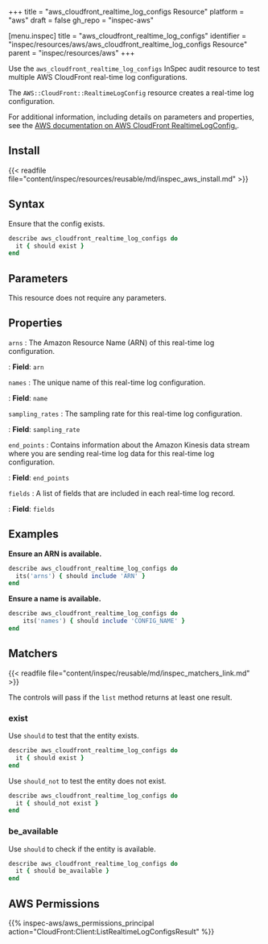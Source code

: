 +++
title = "aws_cloudfront_realtime_log_configs Resource"
platform = "aws"
draft = false
gh_repo = "inspec-aws"

[menu.inspec]
title = "aws_cloudfront_realtime_log_configs"
identifier = "inspec/resources/aws/aws_cloudfront_realtime_log_configs Resource"
parent = "inspec/resources/aws"
+++

Use the `aws_cloudfront_realtime_log_configs` InSpec audit resource to test multiple AWS CloudFront real-time log configurations.

The `AWS::CloudFront::RealtimeLogConfig` resource creates a real-time log configuration.

For additional information, including details on parameters and properties, see the [AWS documentation on AWS CloudFront RealtimeLogConfig.](https://docs.aws.amazon.com/AWSCloudFormation/latest/UserGuide/aws-resource-cloudfront-realtimelogconfig.html).

## Install

{{< readfile file="content/inspec/resources/reusable/md/inspec_aws_install.md" >}}

## Syntax

Ensure that the config exists.

```ruby
describe aws_cloudfront_realtime_log_configs do
  it { should exist }
end
```

## Parameters

This resource does not require any parameters.

## Properties

`arns`
: The Amazon Resource Name (ARN) of this real-time log configuration.

: **Field**: `arn`

`names`
: The unique name of this real-time log configuration.

: **Field**: `name`

`sampling_rates`
: The sampling rate for this real-time log configuration.

: **Field**: `sampling_rate`

`end_points`
: Contains information about the Amazon Kinesis data stream where you are sending real-time log data for this real-time log configuration.

: **Field**: `end_points`

`fields`
: A list of fields that are included in each real-time log record.

: **Field**: `fields`

## Examples

**Ensure an ARN is available.**

```ruby
describe aws_cloudfront_realtime_log_configs do
  its('arns') { should include 'ARN' }
end
```

**Ensure a name is available.**

```ruby
describe aws_cloudfront_realtime_log_configs do
    its('names') { should include 'CONFIG_NAME' }
end
```

## Matchers

{{< readfile file="content/inspec/reusable/md/inspec_matchers_link.md" >}}

The controls will pass if the `list` method returns at least one result.

### exist

Use `should` to test that the entity exists.

```ruby
describe aws_cloudfront_realtime_log_configs do
  it { should exist }
end
```

Use `should_not` to test the entity does not exist.

```ruby
describe aws_cloudfront_realtime_log_configs do
  it { should_not exist }
end
```

### be_available

Use `should` to check if the entity is available.

```ruby
describe aws_cloudfront_realtime_log_configs do
  it { should be_available }
end
```

## AWS Permissions

{{% inspec-aws/aws_permissions_principal action="CloudFront:Client:ListRealtimeLogConfigsResult" %}}
